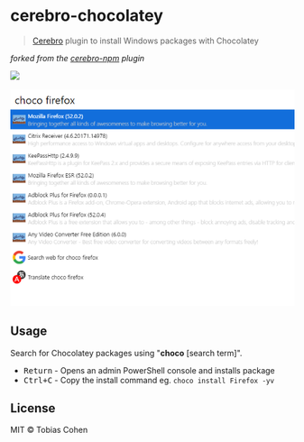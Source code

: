 # cerebro-chocolatey
> [Cerebro](https://cerebroapp.com/) plugin to install Windows packages with Chocolatey

_forked from the [cerebro-npm](https://github.com/JordanAdams/cerebro-npm) plugin_

![](https://travis-ci.org/tobico/cerebro-chocolatey.svg?branch=master)

<div align="center">
  <img src="https://github.com/tobico/cerebro-chocolatey/blob/master/.github/screenshot.png?raw=true" />
</div>

## Usage
Search for Chocolatey packages using "**choco** [search term]".

* <kbd>Return</kbd> - Opens an admin PowerShell console and installs package
* <kbd>Ctrl+C</kbd> - Copy the install command eg. `choco install Firefox -yv`

## License
MIT © Tobias Cohen
